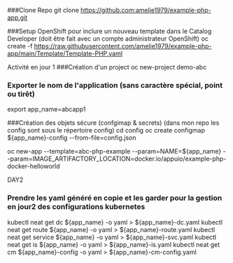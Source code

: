 ###Clone Repo 
git clone https://github.com:amelie1979/example-php-app.git


###Setup OpenShift pour inclure un nouveau template dans le Catalog Developer (doit être fait avec un compte administrateur OpenShift)
oc create -f https://raw.githubusercontent.com/amelie1979/example-php-app/main/Template/Template-PHP.yaml

Activité en jour 1
###Création d'un project
oc new-project demo-abc

### Exporter le nom de l'application (sans caractère spécial, point ou tirêt)
export app_name=abcapp1

###Création des objets sécure (confgimap & secrets) (dans mon repo les config sont sous le répertoire config)
cd config
oc create configmap ${app_name}-config --from-file=config.json


oc new-app --template=abc-php-example --param=NAME=${app_name} --param=IMAGE_ARTIFACTORY_LOCATION=docker.io/appuio/example-php-docker-helloworld

DAY2
### Prendre les yaml généré en copie et les garder pour la gestion en jour2 des configurations kubernetes
kubectl neat get dc ${app_name} -o yaml > ${app_name}-dc.yaml
kubectl neat get route ${app_name} -o yaml > ${app_name}-route.yaml
kubectl neat get service ${app_name} -o yaml > ${app_name}-svc.yaml
kubectl neat get is ${app_name} -o yaml > ${app_name}-is.yaml
kubectl neat get cm ${app_name}-config -o yaml > ${app_name}-cm-config.yaml
